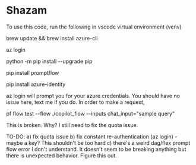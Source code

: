 # Shazam
To use this code, run the following in vscode virtual environment (venv)

brew update && brew install azure-cli

az login

python -m pip install --upgrade pip

pip install promptflow

pip install azure-identity

az login will prompt you for your azure credentials. You should have no issue here, text me if you do. 
In order to make a request, 

pf flow test --flow ./copilot_flow --inputs chat_input="sample query"

This is broken. Why? I still need to fix the quota issue.


TO-DO:
a) fix quota issue
b) fix constant re-authentication (az login) - maybe a key? This shouldn't be too hard
c) there's a weird dag/flex prompt flow error I don't understand. It doesn't seem to be breaking anything but there is unexpected behavior. Figure this out. 